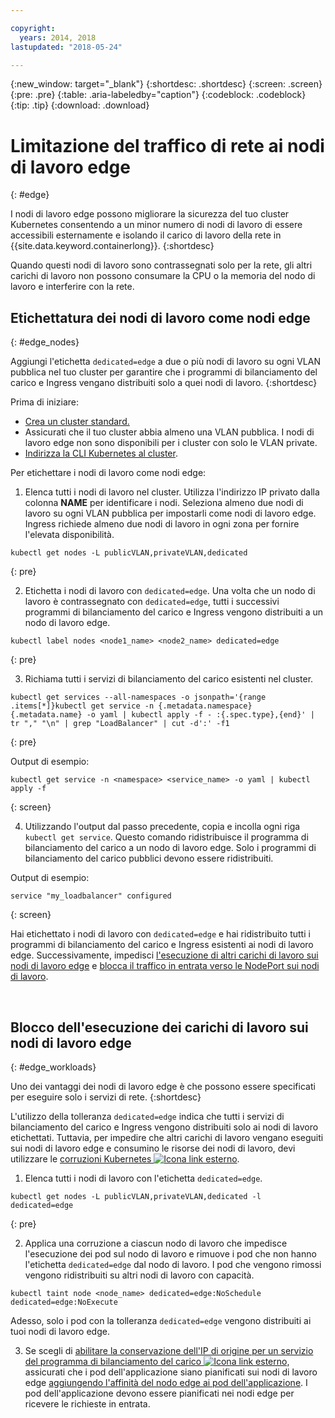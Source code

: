 ```yaml
---

copyright:
  years: 2014, 2018
lastupdated: "2018-05-24"

---
```


{:new_window: target="_blank"}
{:shortdesc: .shortdesc}
{:screen: .screen}
{:pre: .pre}
{:table: .aria-labeledby="caption"}
{:codeblock: .codeblock}
{:tip: .tip}
{:download: .download}



# Limitazione del traffico di rete ai nodi di lavoro edge
{: #edge}

I nodi di lavoro edge possono migliorare la sicurezza del tuo cluster Kubernetes consentendo a un minor numero di nodi di lavoro di essere accessibili esternamente e isolando il carico di lavoro della rete in {{site.data.keyword.containerlong}}.
{:shortdesc}

Quando questi nodi di lavoro sono contrassegnati solo per la rete, gli altri carichi di lavoro non possono consumare la CPU o la memoria del nodo di lavoro e interferire con la rete.




## Etichettatura dei nodi di lavoro come nodi edge 
{: #edge_nodes}

Aggiungi l'etichetta `dedicated=edge` a due o più nodi di lavoro su ogni VLAN pubblica nel tuo cluster per garantire che i programmi di bilanciamento del carico e Ingress vengano distribuiti solo a quei nodi di lavoro.
{:shortdesc}

Prima di iniziare:

- [Crea un cluster standard.](cs_clusters.html#clusters_cli)
- Assicurati che il tuo cluster abbia almeno una VLAN pubblica. I nodi di lavoro edge non sono disponibili per i cluster con solo le VLAN private.
- [Indirizza la CLI Kubernetes al
cluster](cs_cli_install.html#cs_cli_configure).

Per etichettare i nodi di lavoro come nodi edge: 

1. Elenca tutti i nodi di lavoro nel cluster. Utilizza l'indirizzo IP privato dalla colonna **NAME** per identificare i nodi. Seleziona almeno due nodi di lavoro su ogni VLAN pubblica per impostarli come nodi di lavoro edge. Ingress richiede almeno due nodi di lavoro in ogni zona per fornire l'elevata disponibilità. 

  ```
  kubectl get nodes -L publicVLAN,privateVLAN,dedicated
  ```
  {: pre}

2. Etichetta i nodi di lavoro con `dedicated=edge`. Una volta che un nodo di lavoro è contrassegnato con `dedicated=edge`, tutti i successivi programmi di bilanciamento del carico e Ingress vengono distribuiti a un nodo di lavoro edge.

  ```
  kubectl label nodes <node1_name> <node2_name> dedicated=edge
  ```
  {: pre}

3. Richiama tutti i servizi di bilanciamento del carico esistenti nel cluster. 

  ```
  kubectl get services --all-namespaces -o jsonpath='{range .items[*]}kubectl get service -n {.metadata.namespace} {.metadata.name} -o yaml | kubectl apply -f - :{.spec.type},{end}' | tr "," "\n" | grep "LoadBalancer" | cut -d':' -f1
  ```
  {: pre}

  Output di esempio:

  ```
  kubectl get service -n <namespace> <service_name> -o yaml | kubectl apply -f
  ```
  {: screen}

4. Utilizzando l'output dal passo precedente, copia e incolla ogni riga `kubectl get service`. Questo comando ridistribuisce il programma di bilanciamento del carico a un nodo di lavoro edge. Solo i programmi di bilanciamento del carico pubblici devono essere ridistribuiti. 

  Output di esempio:

  ```
  service "my_loadbalancer" configured
  ```
  {: screen}

Hai etichettato i nodi di lavoro con `dedicated=edge` e hai ridistribuito tutti i programmi di bilanciamento del carico e Ingress esistenti ai nodi di lavoro edge. Successivamente, impedisci [l'esecuzione di altri carichi di lavoro sui nodi di lavoro edge](#edge_workloads) e [blocca il traffico in entrata verso le NodePort sui nodi di lavoro](cs_network_policy.html#block_ingress).

<br />


## Blocco dell'esecuzione dei carichi di lavoro sui nodi di lavoro edge 
{: #edge_workloads}

Uno dei vantaggi dei nodi di lavoro edge è che possono essere specificati per eseguire solo i servizi di rete.
{:shortdesc}

L'utilizzo della tolleranza `dedicated=edge` indica che tutti i servizi di bilanciamento del carico e Ingress vengono distribuiti solo ai nodi di lavoro etichettati. Tuttavia, per impedire che altri carichi di lavoro vengano eseguiti sui nodi di lavoro edge e consumino le risorse dei nodi di lavoro, devi utilizzare le [corruzioni Kubernetes ![Icona link esterno](../icons/launch-glyph.svg "Icona link esterno")](https://kubernetes.io/docs/concepts/configuration/taint-and-toleration/).


1. Elenca tutti i nodi di lavoro con l'etichetta `dedicated=edge`.

  ```
  kubectl get nodes -L publicVLAN,privateVLAN,dedicated -l dedicated=edge
  ```
  {: pre}

2. Applica una corruzione a ciascun nodo di lavoro che impedisce l'esecuzione dei pod sul nodo di lavoro e rimuove i pod che non hanno l'etichetta `dedicated=edge` dal nodo di lavoro. I pod che vengono rimossi vengono ridistribuiti su altri nodi di lavoro con capacità.

  ```
  kubectl taint node <node_name> dedicated=edge:NoSchedule dedicated=edge:NoExecute
  ```
  Adesso, solo i pod con la tolleranza `dedicated=edge` vengono distribuiti ai tuoi nodi di lavoro edge.

3. Se scegli di [abilitare la conservazione dell'IP di origine per un servizio del programma di bilanciamento del carico ![Icona link esterno](../icons/launch-glyph.svg "Icona link esterno")](https://kubernetes.io/docs/tutorials/services/source-ip/#source-ip-for-services-with-typeloadbalancer), assicurati che i pod dell'applicazione siano pianificati sui nodi di lavoro edge [aggiungendo l'affinità del nodo edge ai pod dell'applicazione](cs_loadbalancer.html#edge_nodes). I pod dell'applicazione devono essere pianificati nei nodi edge per ricevere le richieste in entrata.
